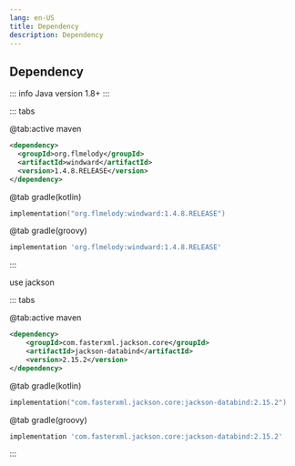 ```yaml
---
lang: en-US
title: Dependency
description: Dependency
---
```


## Dependency

::: info
Java version 1.8+
:::

::: tabs

@tab:active maven

```xml
<dependency>
  <groupId>org.flmelody</groupId>
  <artifactId>windward</artifactId>
  <version>1.4.8.RELEASE</version>
</dependency>
```

@tab gradle(kotlin)

```kotlin
implementation("org.flmelody:windward:1.4.8.RELEASE")
```

@tab gradle(groovy)

```groovy
implementation 'org.flmelody:windward:1.4.8.RELEASE'
```

:::

use jackson

::: tabs

@tab:active maven

```xml
<dependency>
    <groupId>com.fasterxml.jackson.core</groupId>
    <artifactId>jackson-databind</artifactId>
    <version>2.15.2</version>
</dependency>
```

@tab gradle(kotlin)

```kotlin
implementation("com.fasterxml.jackson.core:jackson-databind:2.15.2")
```

@tab gradle(groovy)

```groovy
implementation 'com.fasterxml.jackson.core:jackson-databind:2.15.2'
```

:::
